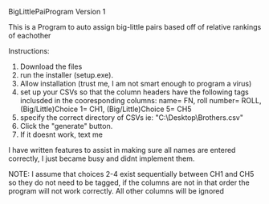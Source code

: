 BigLittlePaiProgram Version 1

This is a Program to auto assign big-little pairs based off of relative rankings of eachother


Instructions: 
1. Download the files
2. run the installer (setup.exe).
3. Allow installation (trust me, I am not smart enough to program a virus)
4. set up your CSVs so that the column headers have the following tags inclusded in the cooresponding columns:
  name= FN,
  roll number= ROLL,
  (Big/Little)Choice 1= CH1,
  (Big/Little)Choice 5= CH5
5. specify the correct directory of CSVs ie: "C:\Desktop\Brothers.csv"
6. Click the "generate" button.
7. If it doesnt work, text me


I have written features to assist in making sure all names are entered correctly, I just became busy and didnt implement them.

NOTE: I assume that choices 2-4 exist sequentially between CH1 and CH5 so they do not need to be tagged, 
  if the columns are not in that order the program will not work correctly. All other columns will be ignored
